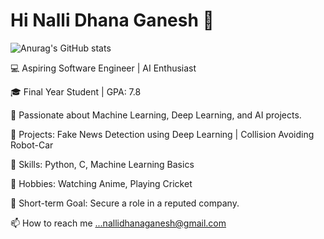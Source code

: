 # Hi Nalli Dhana Ganesh 👋

![Anurag's GitHub stats](https://github-readme-stats.vercel.app/api?username=Ganeshsujan
)

💻 Aspiring Software Engineer | AI Enthusiast

🎓 Final Year Student | GPA: 7.8

📂 Passionate about Machine Learning, Deep Learning, and AI projects.

🌟 Projects: Fake News Detection using Deep Learning | Collision Avoiding Robot-Car

🌱 Skills: Python, C, Machine Learning Basics

🏏 Hobbies: Watching Anime, Playing Cricket

🎯 Short-term Goal: Secure a role in a reputed company.

📫 How to reach me ...nallidhanaganesh@gmail.com
